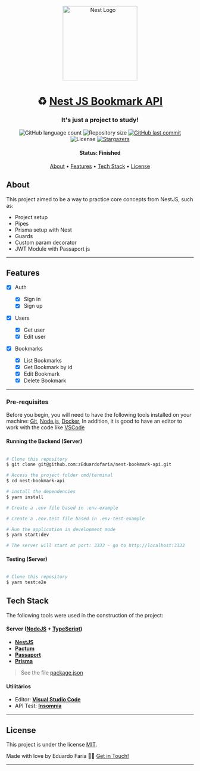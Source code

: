 <p align="center">
  <a href="http://nestjs.com/" target="blank"><img src="https://nestjs.com/img/logo-small.svg" width="200" alt="Nest Logo" /></a>
</p>

<h1 align="center">
   ♻️ <a href="#"> Nest JS Bookmark API </a>
</h1>

<h3 align="center">
    It's just a project to study!
</h3>

<p align="center">
  <img alt="GitHub language count" src="https://img.shields.io/github/languages/count/zEduardofaria/nest-bookmark-api?color=%2304D361">

  <img alt="Repository size" src="https://img.shields.io/github/repo-size/zEduardofaria/nest-bookmark-api">
  
  <a href="https://github.com/zEduardofaria/nest-bookmark-api/commits/master">
    <img alt="GitHub last commit" src="https://img.shields.io/github/last-commit/zEduardofaria/nest-bookmark-api">
  </a>
    
   <img alt="License" src="https://img.shields.io/badge/license-MIT-brightgreen">
   <a href="https://github.com/zEduardofaria/nest-bookmark-api/stargazers">
    <img alt="Stargazers" src="https://img.shields.io/github/stars/zEduardofaria/nest-bookmark-api?style=social">
  </a>
</p>

<h4 align="center"> 
	 Status: Finished
</h4>

<p align="center">
 <a href="#about">About</a> •
 <a href="#features">Features</a> •
 <a href="#tech-stack">Tech Stack</a> • 
 <a href="#user-content-license">License</a>

</p>

## About

This project aimed to be a way to practice core concepts from NestJS, such as:

- Project setup
- Pipes
- Prisma setup with Nest
- Guards
- Custom param decorator
- JWT Module with Passaport js

---

## Features

- [x] Auth

  - [x] Sign in
  - [x] Sign up

- [x] Users

  - [x] Get user
  - [x] Edit user

- [x] Bookmarks

  - [x] List Bookmarks
  - [x] Get Bookmark by id
  - [x] Edit Bookmark
  - [x] Delete Bookmark

---

### Pre-requisites

Before you begin, you will need to have the following tools installed on your machine:
[Git](https://git-scm.com), [Node.js](https://nodejs.org/en/), [Docker](https://www.docker.com/),
In addition, it is good to have an editor to work with the code like [VSCode](https://code.visualstudio.com/)

#### Running the Backend (Server)

```bash

# Clone this repository
$ git clone git@github.com:zEduardofaria/nest-bookmark-api.git

# Access the project folder cmd/terminal
$ cd nest-bookmark-api

# install the dependencies
$ yarn install

# Create a .env file based in .env-example

# Create a .env.test file based in .env-test-example

# Run the application in development mode
$ yarn start:dev

# The server will start at port: 3333 - go to http://localhost:3333

```

#### Testing (Server)

```bash

# Clone this repository
$ yarn test:e2e

```

## Tech Stack

The following tools were used in the construction of the project:

#### **Server** ([NodeJS](https://nodejs.org/en/) + [TypeScript](https://www.typescriptlang.org/))

- **[NestJS](http://nestjs.com/)**
- **[Pactum](https://pactumjs.github.io/)**
- **[Passaport](https://www.passportjs.org/)**
- **[Prisma](https://www.prisma.io/)**

> See the file [package.json](https://github.com/zEduardofaria/nest-bookmark-api/blob/master/package.json)

#### **Utilitários**

- Editor: **[Visual Studio Code](https://code.visualstudio.com/)**
- API Test: **[Insomnia](https://insomnia.rest/)**

---

## License

This project is under the license [MIT](./LICENSE.md).

Made with love by Eduardo Faria 👋🏽 [Get in Touch!](Https://www.linkedin.com/in/eduardo-fariasilva/)

---
